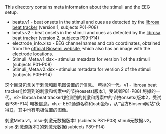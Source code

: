 This directory contains meta information about the stimuli and the EEG setup.

* beats.v1 - beat onsets in the stimuli and cues as detected by the [librosa beat tracker][1] (version 1, subjects P01-P08)
* beats.v2 - beat onsets in the stimuli and cues as detected by the [librosa beat tracker][1] (version 2, subjects P09-P14)
* electrode_info.xlsx - EEG channel names and cab coordinates, obtained from the [official Biosemi website][2], which also has an image with the electrode locations.
* Stimuli_Meta.v1.xlsx - stimulus metadata for version 1 of the stimuli (subjects P01-P08)
* Stimuli_Meta.v2.xlsx - stimulus metadata for version 2 of the stimuli (subjects P09-P14)

[1]: https://github.com/bmcfee/librosa
[2]: http://www.biosemi.com/download/Cap_coords_all.xls

这个目录包含关于刺激和脑电图设置的元信息。
垮掉的一代。v1 - librosa beat trackerl[1]检测到的刺激和线索中的节拍onsets(版本1，受试者P81-P88)
垮掉的一代。v2- librosa beat trackerl[1]检测到的刺激和线索中的节拍onsets(版本2，受试者P89-P14)
电极信息。xlsx- EEG通道名称和cab坐标，从“官方Biosemi网站”获得][2]，其中也有电极位置的图像。


刺激Meta.v1。xlsx-刺激元数据版本1 (subiects P81-P08) 
stinuli元数据.v2。xlsx-刺激源版本2的刺激元数据(subiects P89-P14)